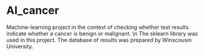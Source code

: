# AI_cancer

Machine-learning project in the context of checking whether test results indicate whether a cancer is benign or malignant. \n
The sklearn library was used in this project. 
The database of results was prepared by Winscousin University.
